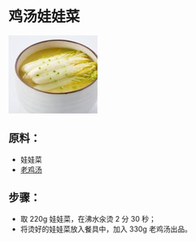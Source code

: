 # 鸡汤娃娃菜

![鸡汤娃娃菜](/images/鸡汤娃娃菜.jpg)

## 原料：

- 娃娃菜
- [老鸡汤](/汤/老鸡汤.md)

## 步骤：

- 取 220g 娃娃菜，在沸水汆烫 2 分 30 秒；
- 将烫好的娃娃菜放入餐具中，加入 330g 老鸡汤出品。
